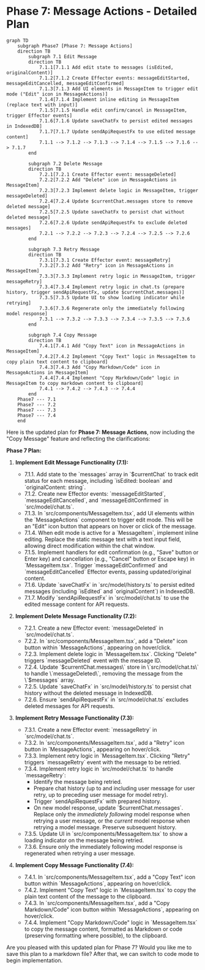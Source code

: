 # Phase 7: Message Actions - Detailed Plan

```mermaid
graph TD
    subgraph Phase7 [Phase 7: Message Actions]
    direction TB
        subgraph 7.1 Edit Message
        direction TB
            7.1.1[7.1.1 Add edit state to messages (isEdited, originalContent)]
            7.1.2[7.1.2 Create Effector events: messageEditStarted, messageEditCancelled, messageEditConfirmed]
            7.1.3[7.1.3 Add UI elements in MessageItem to trigger edit mode ("Edit" icon in MessageActions)]
            7.1.4[7.1.4 Implement inline editing in MessageItem (replace text with input)]
            7.1.5[7.1.5 Handle edit confirm/cancel in MessageItem, trigger Effector events]
            7.1.6[7.1.6 Update saveChatFx to persist edited messages in IndexedDB]
            7.1.7[7.1.7 Update sendApiRequestFx to use edited message content]
            7.1.1 --> 7.1.2 --> 7.1.3 --> 7.1.4 --> 7.1.5 --> 7.1.6 --> 7.1.7
        end

        subgraph 7.2 Delete Message
        direction TB
            7.2.1[7.2.1 Create Effector event: messageDeleted]
            7.2.2[7.2.2 Add "Delete" icon in MessageActions in MessageItem]
            7.2.3[7.2.3 Implement delete logic in MessageItem, trigger messageDeleted]
            7.2.4[7.2.4 Update $currentChat.messages store to remove deleted message]
            7.2.5[7.2.5 Update saveChatFx to persist chat without deleted message]
            7.2.6[7.2.6 Update sendApiRequestFx to exclude deleted messages]
            7.2.1 --> 7.2.2 --> 7.2.3 --> 7.2.4 --> 7.2.5 --> 7.2.6
        end

        subgraph 7.3 Retry Message
        direction TB
            7.3.1[7.3.1 Create Effector event: messageRetry]
            7.3.2[7.3.2 Add "Retry" icon in MessageActions in MessageItem]
            7.3.3[7.3.3 Implement retry logic in MessageItem, trigger messageRetry]
            7.3.4[7.3.4 Implement retry logic in chat.ts (prepare history, trigger sendApiRequestFx, update $currentChat.messages)]
            7.3.5[7.3.5 Update UI to show loading indicator while retrying]
            7.3.6[7.3.6 Regenerate only the immediately following model response]
            7.3.1 --> 7.3.2 --> 7.3.3 --> 7.3.4 --> 7.3.5 --> 7.3.6
        end

        subgraph 7.4 Copy Message
        direction TB
            7.4.1[7.4.1 Add "Copy Text" icon in MessageActions in MessageItem]
            7.4.2[7.4.2 Implement "Copy Text" logic in MessageItem to copy plain text content to clipboard]
            7.4.3[7.4.3 Add "Copy Markdown/Code" icon in MessageActions in MessageItem]
            7.4.4[7.4.4 Implement "Copy Markdown/Code" logic in MessageItem to copy markdown content to clipboard]
            7.4.1 --> 7.4.2 --> 7.4.3 --> 7.4.4
        end
    Phase7 --- 7.1
    Phase7 --- 7.2
    Phase7 --- 7.3
    Phase7 --- 7.4
    end
```

Here is the updated plan for **Phase 7: Message Actions**, now including the "Copy Message" feature and reflecting the clarifications:

**Phase 7 Plan:**

1.  **Implement Edit Message Functionality (7.1):**

    - 7.1.1. Add state to the \`messages\` array in \`$currentChat\` to track edit status for each message, including \`isEdited: boolean\` and \`originalContent: string\`.
    - 7.1.2. Create new Effector events: \`messageEditStarted\`, \`messageEditCancelled\`, and \`messageEditConfirmed\` in \`src/model/chat.ts\`.
    - 7.1.3. In \`src/components/MessageItem.tsx\`, add UI elements within the \`MessageActions\` component to trigger edit mode. This will be an "Edit" icon button that appears on hover or click of the message.
    - 7.1.4. When edit mode is active for a \`MessageItem\`, implement inline editing. Replace the static message text with a text input field, allowing direct modification within the chat window.
    - 7.1.5. Implement handlers for edit confirmation (e.g., "Save" button or Enter key) and cancellation (e.g., "Cancel" button or Escape key) in \`MessageItem.tsx\`. Trigger \`messageEditConfirmed\` and \`messageEditCancelled\` Effector events, passing updated/original content.
    - 7.1.6. Update \`saveChatFx\` in \`src/model/history.ts\` to persist edited messages (including \`isEdited\` and \`originalContent\`) in IndexedDB.
    - 7.1.7. Modify \`sendApiRequestFx\` in \`src/model/chat.ts\` to use the edited message content for API requests.

2.  **Implement Delete Message Functionality (7.2):**

    - 7.2.1. Create a new Effector event: \`messageDeleted\` in \`src/model/chat.ts\`.
    - 7.2.2. In \`src/components/MessageItem.tsx\`, add a "Delete" icon button within \`MessageActions\`, appearing on hover/click.
    - 7.2.3. Implement delete logic in \`MessageItem.tsx\`. Clicking "Delete" triggers \`messageDeleted\` event with the message ID.
    - 7.2.4. Update \`$currentChat.messages\` store in \`src/model/chat.ts\` to handle \`messageDeleted\`, removing the message from the \`$messages\` array.
    - 7.2.5. Update \`saveChatFx\` in \`src/model/history.ts\` to persist chat history without the deleted message in IndexedDB.
    - 7.2.6. Ensure \`sendApiRequestFx\` in \`src/model/chat.ts\` excludes deleted messages for API requests.

3.  **Implement Retry Message Functionality (7.3):**

    - 7.3.1. Create a new Effector event: \`messageRetry\` in \`src/model/chat.ts\`.
    - 7.3.2. In \`src/components/MessageItem.tsx\`, add a "Retry" icon button in \`MessageActions\`, appearing on hover/click.
    - 7.3.3. Implement retry logic in \`MessageItem.tsx\`. Clicking "Retry" triggers \`messageRetry\` event with the message to be retried.
    - 7.3.4. Implement retry logic in \`src/model/chat.ts\` to handle \`messageRetry\`:
      - Identify the message being retried.
      - Prepare chat history (up to and including user message for user retry, up to preceding user message for model retry).
      - Trigger \`sendApiRequestFx\` with prepared history.
      - On new model response, update \`$currentChat.messages\`. Replace only the _immediately following_ model response when retrying a user message, or the _current_ model response when retrying a model message. Preserve subsequent history.
    - 7.3.5. Update UI in \`src/components/MessageItem.tsx\` to show a loading indicator on the message being retried.
    - 7.3.6. Ensure only the immediately following model response is regenerated when retrying a user message.

4.  **Implement Copy Message Functionality (7.4):**
    - 7.4.1. In \`src/components/MessageItem.tsx\`, add a "Copy Text" icon button within \`MessageActions\`, appearing on hover/click.
    - 7.4.2. Implement "Copy Text" logic in \`MessageItem.tsx\` to copy the plain text content of the message to the clipboard.
    - 7.4.3. In \`src/components/MessageItem.tsx\`, add a "Copy Markdown/Code" icon button within \`MessageActions\`, appearing on hover/click.
    - 7.4.4. Implement "Copy Markdown/Code" logic in \`MessageItem.tsx\` to copy the message content, formatted as Markdown or code (preserving formatting where possible), to the clipboard.

Are you pleased with this updated plan for Phase 7? Would you like me to save this plan to a markdown file? After that, we can switch to code mode to begin implementation.
